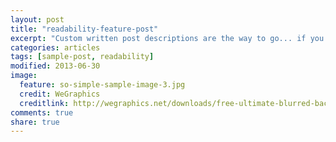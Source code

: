 ```yaml
---
layout: post
title: "readability-feature-post"
excerpt: "Custom written post descriptions are the way to go... if you're not lazy."
categories: articles
tags: [sample-post, readability]
modified: 2013-06-30
image:
  feature: so-simple-sample-image-3.jpg
  credit: WeGraphics
  creditlink: http://wegraphics.net/downloads/free-ultimate-blurred-background-pack/
comments: true
share: true
---
```

<br>
<interaction data-token=“58c932ffa697a30e00d50d65” data-context=“true” data-tags=“” data-fallback=“true” data-channel-id=“54c8d8cd1a6f9a0271b4227c”></interaction>
<br>
